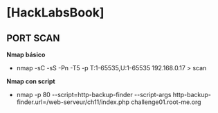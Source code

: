 # [HackLabsBook]

## PORT SCAN
**Nmap básico**
- nmap -sC -sS -Pn -T5 -p T:1-65535,U:1-65535 192.168.0.17 > scan
	
**Nmap con script**
- nmap -p 80 --script=http-backup-finder --script-args http-backup-finder.url=/web-serveur/ch11/index.php challenge01.root-me.org
